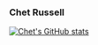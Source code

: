<!--
**Latseen/Latseen** is a ✨ _special_ ✨ repository because its `README.md` (this file) appears on your GitHub profile.

Here are some ideas to get you started:

- 🔭 I’m currently working on ...
- 🌱 I’m currently learning ...
- 👯 I’m looking to collaborate on ...
- 🤔 I’m looking for help with ...
- 💬 Ask me about ...
- 📫 How to reach me: ...
- 😄 Pronouns: ...
- ⚡ Fun fact: ...
-->
### Chet Russell

[![Chet's GitHub stats](https://github-readme-stats.vercel.app/api?username=Latseen)](https://github.com/anuraghazra/github-readme-stats)
